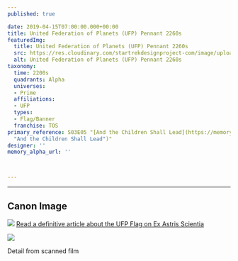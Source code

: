 ```yaml
---
published: true

date: 2019-04-15T07:00:00.000+00:00
title: United Federation of Planets (UFP) Pennant 2260s
featuredImg:
  title: United Federation of Planets (UFP) Pennant 2260s
  src: https://res.cloudinary.com/startrekdesignproject-com/image/upload/v1555379759/UFPPennant.png
  alt: United Federation of Planets (UFP) Pennant 2260s
taxonomy:
  time: 2200s
  quadrants: Alpha
  universes:
  - Prime
  affiliations:
  - UFP
  types:
  - Flag/Banner
  franchise: TOS
primary_reference: S03E05 "[And the Children Shall Lead](https://memory-alpha.fandom.com/wiki/And_the_Children_Shall_Lead
  "And the Children Shall Lead")"
designer: ''
memory_alpha_url: ''



---
```

***

## Canon Image


![](https://res.cloudinary.com/startrekdesignproject-com/image/upload/v1555379759/UFPPennant1.jpg)
[Read a definitive article about the UFP Flag on Ex Astris Scientia](https://www.ex-astris-scientia.org/inconsistencies/federation_flag.htm)

![](https://res.cloudinary.com/startrekdesignproject-com/image/upload/v1608683268/And_the_children_shall_lead_1.jpg)

Detail from scanned film